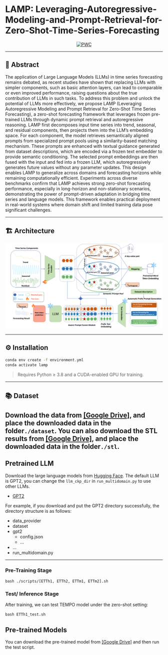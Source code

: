 # LAMP: Leveraging-Autoregressive-Modeling-and-Prompt-Retrieval-for-Zero-Shot-Time-Series-Forecasting

<div align="center">

<!-- [![PWC](https://img.shields.io/badge/PDF-blue)]()
[![PWC](https://img.shields.io/badge/Supp-7DCBFF)]()
[![PWC](https://img.shields.io/badge/ArXiv-b31b1b)]() -->
[![PWC](https://img.shields.io/badge/Project%20Page-0047ab)](https://nycu-acm.github.io/LAMP-Leveraging-Autoregressive-Modeling-and-Prompt-Retrieval-for-Zero-Shot-Time-Series-Forecasting/website/)
<!-- [![PWC](https://img.shields.io/badge/Presentation-ff0000)]() -->
<!-- [![PWC](https://img.shields.io/badge/Bibtex-CB8CEA)](#citation) -->

</div>

---

## 🧪 Abstract

The application of Large Language Models (LLMs) in time series forecasting remains debated, as recent studies have shown that replacing LLMs with simpler components, such as basic attention layers, can lead to comparable or even improved performance, raising questions about the true contribution of LLMs in such tasks. To address this problem and unlock the potential of LLMs more effectively, we propose LAMP (Leveraging Autoregressive Modeling and Prompt Retrieval for Zero-Shot Time Series Forecasting), a zero-shot forecasting framework that leverages frozen pre-trained LLMs through dynamic prompt retrieval and autoregressive reasoning. LAMP first decomposes input time series into trend, seasonal, and residual components, then projects them into the LLM’s embedding space. For each component, the model retrieves semantically aligned prompts from specialized prompt pools using a similarity-based matching mechanism. These prompts are enhanced with textual guidance generated from dataset descriptions, which are encoded via a frozen text embedder to provide semantic conditioning. The selected prompt embeddings are then fused with the input and fed into a frozen LLM, which autoregressively generates future values without any parameter updates. This design enables LAMP to generalize across domains and forecasting horizons while remaining computationally efficient. Experiments across diverse benchmarks confirm that LAMP achieves strong zero-shot forecasting performance, especially in long-horizon and non-stationary scenarios, demonstrating the power of prompt-driven adaptation in bridging time series and language models. This framework enables practical deployment in real-world systems where domain shift and limited training data pose significant challenges.

---

## 🏗️ Architecture

<p align="center">
  <img src="/website/assets/img/Fig2.png" alt="LAMP Architecture" width="820">
</p>

---

## ⚙️ Installation

```bash
conda env create -f environment.yml
conda activate lamp
```

> Requires Python ≥ 3.8 and a CUDA-enabled GPU for training.

---

## 📚 Dataset
   Download the data from [[Google Drive]](https://drive.google.com/file/d/1Q7mcEXlSwvv6WFzaDKxK6hH9DrbQeKn1/view?usp=sharing), and place the downloaded data in the folder`./dataset`. You can also download the STL results from [[Google Drive]](https://drive.google.com/file/d/1ho3EvABbr0chitKcJtP0kM-MDt1PE25p/view?usp=sharing), and place the downloaded data in the folder`./stl`.
---

## Pretrained LLM 

Download the large language models from [Hugging Face](https://huggingface.co/). The default LLM is GPT2, you can change the `llm_ckp_dir` in `run_multidomain.py` to use other LLMs.
   * [GPT2](https://huggingface.co/openai-community/gpt2)

For example, if you download and put the GPT2 directory successfully, the directory structure is as follows:
   - data_provider
   - dataset
   - gpt2
     - config.json
     - ...
   - ...
   - run_multidomain.py
---

### Pre-Training Stage
```
bash ./scripts/[ETTh1, ETTh2, ETTm1, ETTm2].sh
```

### Test/ Inference Stage

After training, we can test TEMPO model under the zero-shot setting:

```
bash ETTh1_test.sh
```

## Pre-trained Models

You can download the pre-trained model from [[Google Drive]](https://drive.google.com/file/d/1xJKOXguoA0d2Qy6-D3pEGd2qd3Xq5SgH/view?usp=sharing) and then run the test script.




